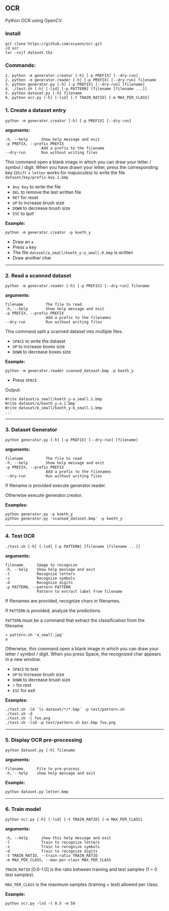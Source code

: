 ## OCR


Python OCR using OpenCV

### Install

    git clone https://github.com/xsyann/ocr.git
    cd ocr
    tar -xvjf dataset.tbz

### Commands:


    1. python -m generator.creator [-h] [-p PREFIX] [--dry-run]
    2. python -m generator.reader [-h] [-p PREFIX] [--dry-run] filename
    3. python generator.py [-h] [-p PREFIX] [--dry-run] [filename]
    4. ./test.sh [-h] [-lsd] [-p PATTERN] [filename [filename ...]]
    5. python dataset.py [-h] filename
    6. python ocr.py [-h] [-lsd] [-t TRAIN_RATIO] [-m MAX_PER_CLASS]


### 1. Create a dataset entry

    python -m generator.creator [-h] [-p PREFIX] [--dry-run]

**arguments:**

    -h, --help      Show help message and exit
    -p PREFIX, --prefix PREFIX
                    Add a prefix to the filename
    --dry-run       Run without writing files

This command open a blank image in which you can draw your letter / symbol / digit.
When you have drawn your letter, press the corresponding key (`Shift` + `letter` works for majuscules)
to write the file `dataset/key/prefix-key.i.bmp`

* `Any Key` to write the file
* `DEL` to remove the last written file
* `RET` for reset
* `UP` to increase brush size
* `DOWN` to decrease brush size
* `ESC` to quit

**Example:**

    python -m generator.creator -p koeth_y
* Draw an `a`
* Press `a` key
* The file `dataset/a_small/koeth_y-a_small.0.bmp` is written
* Draw another char

----------------------------------------------

### 2. Read a scanned dataset

    python -m generator.reader [-h] [-p PREFIX] [--dry-run] filename

**arguments**:

    filename          The file to read
    -h, --help        Show help message and exit
    -p PREFIX, --prefix PREFIX
                      Add a prefix to the filenames
    --dry-run         Run without writing files

This command split a scanned dataset into multiple files.

* `SPACE` to write the dataset
* `UP` to increase boxes size
* `DOWN` to decrease boxes size

**Example:**

    python -m generator.reader scanned_dataset.bmp -p koeth_y
* Press `SPACE`

Output:

    Write dataset/a_small/koeth_y-a_small.1.bmp
    Write dataset/a/koeth_y-a.1.bmp
    Write dataset/b_small/koeth_y-b_small.1.bmp
    ...

----------------------------------------------

### 3. Dataset Generator

    python generator.py [-h] [-p PREFIX] [--dry-run] [filename]

**arguments:**

    filename          The file to read
    -h, --help        Show help message and exit
    -p PREFIX, --prefix PREFIX
                      Add a prefix to the filenames
    --dry-run         Run without writing files

If filename is provided execute generator.reader.

Otherwise execute generator.creator.

**Examples:**

    python generator.py -p koeth_y
    python generator.py 'scanned_dataset.bmp' -p koeth_y

----------------------------------------------

### 4. Test OCR

    ./test.sh [-h] [-lsd] [-p PATTERN] [filename [filename ...]]

**arguments:**

    filename      Image to recognize
    -h, --help    Show help message and exit
    -l            Recognize letters
    -s            Recognize symbols
    -d            Recognize digits
    -p PATTERN, --pattern PATTERN
                  Pattern to extract label from filename

If filenames are provided, recognize chars in filenames.

If `PATTERN` is provided, analyze the predictions.

`PATTERN` must be a command that extract the classification from the filename.

    > pattern.sh 'a_small.jpg'
    a

Otherwise, this command open a blank image in which you can draw your letter / symbol / digit.
When you press Space, the recognized char appears in a new window.

* `SPACE` to test
* `UP` to increase brush size
* `DOWN` to decrease brush size
* `r` for rest
* `ESC` for exit

**Examples:**

    ./test.sh -ld `ls dataset/*/*.bmp` -p test/pattern.sh
    ./test.sh -d
    ./test.sh -l foo.png
    ./test.sh -lsd -p test/pattern.sh bar.bmp foo.png

----------------------------------------------

### 5. Display OCR pre-processing

    python dataset.py [-h] filename

**arguments:**

    filename      File to pre-process
    -h, --help    show help message and exit

**Example:**

    python dataset.py letter.bmp

----------------------------------------------

### 6. Train model

    python ocr.py [-h] [-lsd] [-t TRAIN_RATIO] [-m MAX_PER_CLASS]

**arguments:**

    -h, --help      show this help message and exit
    -l              Train to recognize letters
    -s              Train to recognize symbols
    -d              Train to recognize digits
    -t TRAIN_RATIO, --train-ratio TRAIN_RATIO
    -m MAX_PER_CLASS, --max-per-class MAX_PER_CLASS

`TRAIN_RATIO` [0.0-1.0] is the ratio between training and test samples (1 = 0 test samples).

`MAX_PER_CLASS` is the maximum samples (training + test) allowed per class.

**Example:**

    python ocr.py -lsd -t 0.5 -m 50

